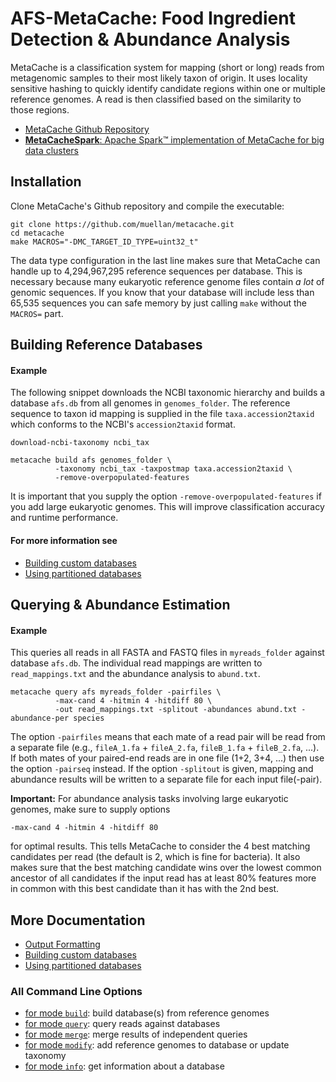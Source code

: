 # AFS-MetaCache: Food Ingredient Detection & Abundance Analysis

MetaCache is a classification system for mapping (short or long) reads from metagenomic samples to their most likely taxon of origin. It uses locality sensitive hashing to quickly identify candidate regions within one or multiple reference genomes. A read is then classified based on the similarity to those regions. 


* [MetaCache Github Repository](https://github.com/muellan/metacache)
* [**MetaCacheSpark**: Apache Spark&trade; implementation of MetaCache for big data clusters](https://github.com/jmabuin/MetaCacheSpark)



## Installation

Clone MetaCache's Github repository and compile the executable:

```
git clone https://github.com/muellan/metacache.git 
cd metacache
make MACROS="-DMC_TARGET_ID_TYPE=uint32_t"
```

The data type configuration in the last line makes sure that MetaCache can handle up to 4,294,967,295 reference sequences per database.
This is necessary because many eukaryotic reference genome files contain _a lot_ of genomic sequences.
If you know that your database will include less than 65,535 sequences you can safe memory by just calling `make` without the `MACROS=` part. 



## Building Reference Databases

#### Example

The following snippet downloads the NCBI taxonomic hierarchy and builds a database `afs.db` from all genomes in `genomes_folder`. The reference sequence to taxon id mapping is supplied in the file `taxa.accession2taxid` which
conforms to the NCBI's `accession2taxid` format.
```
download-ncbi-taxonomy ncbi_tax

metacache build afs genomes_folder \
          -taxonomy ncbi_tax -taxpostmap taxa.accession2taxid \
          -remove-overpopulated-features 
```

It is important that you supply the option `-remove-overpopulated-features` if you add large eukaryotic genomes. This will improve classification accuracy and runtime performance.


#### For more information see
* [Building custom databases](building.md)
* [Using partitioned databases](partitioning.md)



## Querying & Abundance Estimation

#### Example

This queries all reads in all FASTA and FASTQ files in `myreads_folder` against database `afs.db`. The individual read mappings are written to `read_mappings.txt` and the abundance analysis to `abund.txt`.
```
metacache query afs myreads_folder -pairfiles \
          -max-cand 4 -hitmin 4 -hitdiff 80 \
          -out read_mappings.txt -splitout -abundances abund.txt -abundance-per species
```

The option `-pairfiles` means that each mate of a read pair will be read from a separate file (e.g., `fileA_1.fa` + `fileA_2.fa`, `fileB_1.fa` + `fileB_2.fa`, ...). If both mates of your paired-end reads are in one file (1+2, 3+4, ...) then use the option `-pairseq` instead.
If the option `-splitout` is given, mapping and abundance results will be written to a separate file for each input file(-pair).

**Important:** For abundance analysis tasks involving large eukaryotic genomes, make sure to supply options 
```
-max-cand 4 -hitmin 4 -hitdiff 80
```
for optimal results. This tells MetaCache to consider the 4 best matching candidates per read (the default is 2, which is fine for bacteria). It also makes sure that the best matching candidate wins over the lowest common ancestor of all candidates if the input read has at least 80% features more in common with this best candidate than it has with the 2nd best.



## More Documentation

* [Output Formatting](output.md)
* [Building custom databases](building.md)
* [Using partitioned databases](partitioning.md)


### All Command Line Options

* [for mode `build`](mode_build.txt): build database(s) from reference genomes
* [for mode `query`](mode_query.txt): query reads against databases
* [for mode `merge`](mode_merge.txt): merge results of independent queries
* [for mode `modify`](mode_modify.txt): add reference genomes to database or update taxonomy
* [for mode `info`](mode_info.txt): get information about a database

